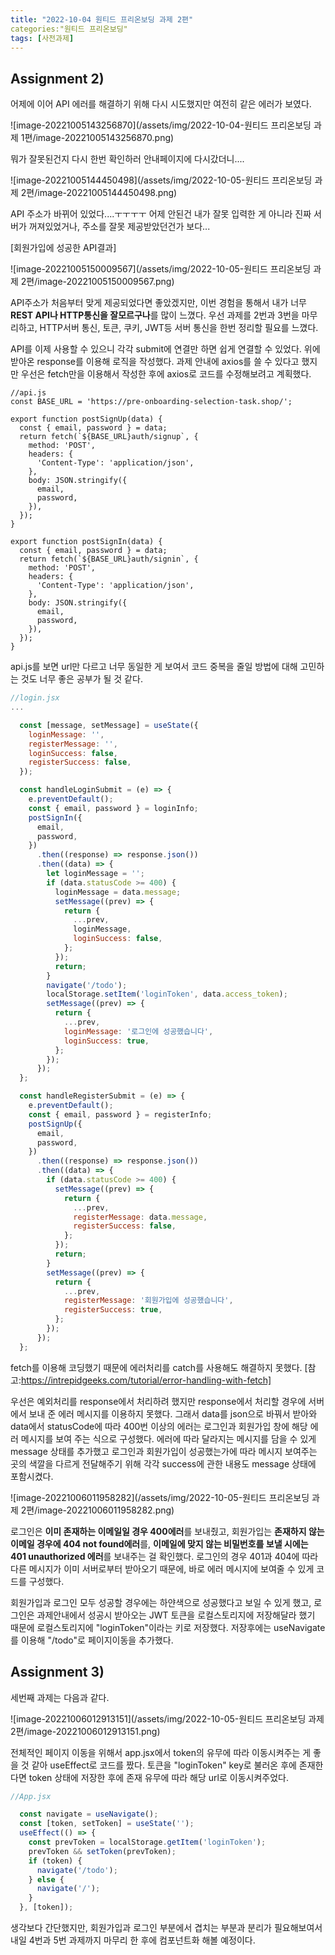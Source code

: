 ```yaml
---
title: "2022-10-04 원티드 프리온보딩 과제 2편"
categories:"원티드 프리온보딩"
tags: [사전과제]
---
```


## Assignment 2)



어제에 이어 API 에러를 해결하기 위해 다시 시도했지만 여전히 같은 에러가 보였다. 

![image-20221005143256870](/assets/img/2022-10-04-원티드 프리온보딩 과제 1편/image-20221005143256870.png)



뭐가 잘못된건지 다시 한번 확인하러 안내페이지에 다시갔더니....

![image-20221005144450498](/assets/img/2022-10-05-원티드 프리온보딩 과제 2편/image-20221005144450498.png)

API 주소가 바뀌어 있었다....ㅜㅜㅜㅜ 어제 안된건 내가 잘못 입력한 게 아니라 진짜 서버가 꺼져있었거나, 주소를 잘못 제공받았던건가 보다...



[회원가입에 성공한 API결과]

![image-20221005150009567](/assets/img/2022-10-05-원티드 프리온보딩 과제 2편/image-20221005150009567.png)

 API주소가 처음부터 맞게 제공되었다면 좋았겠지만, 이번 경험을 통해서 내가 너무 **REST API나 HTTP통신을 잘모르구나**를 많이 느꼈다. 우선 과제를 2번과 3번을 마무리하고, HTTP서버 통신, 토큰, 쿠키, JWT등 서버 통신을 한번 정리할 필요를 느꼈다.



 API를 이제 사용할 수 있으니 각각 submit에 연결만 하면 쉽게 연결할 수 있었다. 위에 받아온 response를 이용해 로직을 작성했다. 과제 안내에 axios를 쓸 수 있다고 했지만 우선은 fetch만을 이용해서 작성한 후에 axios로 코드를 수정해보려고 계획했다.

```javscript
//api.js
const BASE_URL = 'https://pre-onboarding-selection-task.shop/';

export function postSignUp(data) {
  const { email, password } = data;
  return fetch(`${BASE_URL}auth/signup`, {
    method: 'POST',
    headers: {
      'Content-Type': 'application/json',
    },
    body: JSON.stringify({
      email,
      password,
    }),
  });
}

export function postSignIn(data) {
  const { email, password } = data;
  return fetch(`${BASE_URL}auth/signin`, {
    method: 'POST',
    headers: {
      'Content-Type': 'application/json',
    },
    body: JSON.stringify({
      email,
      password,
    }),
  });
}

```

api.js를 보면 url만 다르고 너무 동일한 게 보여서 코드 중복을 줄일 방법에 대해 고민하는 것도 너무 좋은 공부가 될 것 같다.



```javascript
//login.jsx
...

  const [message, setMessage] = useState({
    loginMessage: '',
    registerMessage: '',
    loginSuccess: false,
    registerSuccess: false,
  });

  const handleLoginSubmit = (e) => {
    e.preventDefault();
    const { email, password } = loginInfo;
    postSignIn({
      email,
      password,
    })
      .then((response) => response.json())
      .then((data) => {
        let loginMessage = '';
        if (data.statusCode >= 400) {
          loginMessage = data.message;
          setMessage((prev) => {
            return {
              ...prev,
              loginMessage,
              loginSuccess: false,
            };
          });
          return;
        }
        navigate('/todo');
        localStorage.setItem('loginToken', data.access_token);
        setMessage((prev) => {
          return {
            ...prev,
            loginMessage: '로그인에 성공했습니다',
            loginSuccess: true,
          };
        });
      });
  };

  const handleRegisterSubmit = (e) => {
    e.preventDefault();
    const { email, password } = registerInfo;
    postSignUp({
      email,
      password,
    })
      .then((response) => response.json())
      .then((data) => {
        if (data.statusCode >= 400) {
          setMessage((prev) => {
            return {
              ...prev,
              registerMessage: data.message,
              registerSuccess: false,
            };
          });
          return;
        }
        setMessage((prev) => {
          return {
            ...prev,
            registerMessage: '회원가입에 성공했습니다',
            registerSuccess: true,
          };
        });
      });
  };

```



 fetch를 이용해 코딩했기 때문에 에러처리를 catch를 사용해도 해결하지 못했다. [참고:https://intrepidgeeks.com/tutorial/error-handling-with-fetch]

 우선은 예외처리를 response에서 처리하려 했지만 response에서 처리할 경우에 서버에서 보내 준 에러 메시지를 이용하지 못했다. 그래서 data를 json으로 바꿔서 받아와 data에서 statusCode에 따라 400번 이상의 에러는 로그인과 회원가입 창에 해당 에러 메시지를 보여 주는 식으로 구성했다. 에러에 따라 달라지는 메시지를 담을 수 있게 message 상태를 추가했고 로그인과 회원가입이 성공했는가에 따라 메시지 보여주는 곳의 색깔을 다르게 전달해주기 위해 각각 success에 관한 내용도 message 상태에  포함시켰다.

![image-20221006011958282](/assets/img/2022-10-05-원티드 프리온보딩 과제 2편/image-20221006011958282.png)

 

 로그인은 **이미 존재하는 이메일일 경우 400에러**를 보내줬고, 회원가입는 **존재하지 않는 이메일 경우에 404 not found에러**를, **이메일에 맞지 않는 비밀번호를 보낼 시에는 401 unauthorized 에러**를 보내주는 걸 확인했다. 로그인의 경우 401과 404에 따라 다른 메시지가 이미 서버로부터 받아오기 때문에, 바로 에러 메시지에 보여줄 수 있게 코드를 구성했다. 

 회원가입과 로그인 모두 성공할 경우에는 하얀색으로 성공했다고 보일 수 있게 했고, 로그인은 과제안내에서 성공시 받아오는 JWT 토큰을 로컬스토리지에 저장해달라 했기 때문에 로컬스토리지에 "loginToken"이라는 키로 저장했다. 저장후에는 useNavigate를 이용해 "/todo"로 페이지이동을 추가했다. 



## Assignment 3)

세번째 과제는 다음과 같다.

![image-20221006012913151](/assets/img/2022-10-05-원티드 프리온보딩 과제 2편/image-20221006012913151.png)

전체적인 페이지 이동을 위해서 app.jsx에서 token의 유무에 따라 이동시켜주는 게 좋을 것 같아 useEffect로 코드를 짰다. 토큰을 "loginToken" key로 불러온 후에 존재한다면 token 상태에 저장한 후에 존재 유무에 따라 해당 url로 이동시켜주었다.

```javascript
//App.jsx  

  const navigate = useNavigate();
  const [token, setToken] = useState('');
  useEffect(() => {
    const prevToken = localStorage.getItem('loginToken');
    prevToken && setToken(prevToken);
    if (token) {
      navigate('/todo');
    } else {
      navigate('/');
    }
  }, [token]);
```



 생각보다 간단했지만, 회원가입과 로그인 부분에서 겹치는 부분과 분리가 필요해보여서 내일 4번과 5번 과제까지 마무리 한 후에 컴포넌트화 해볼 예정이다.